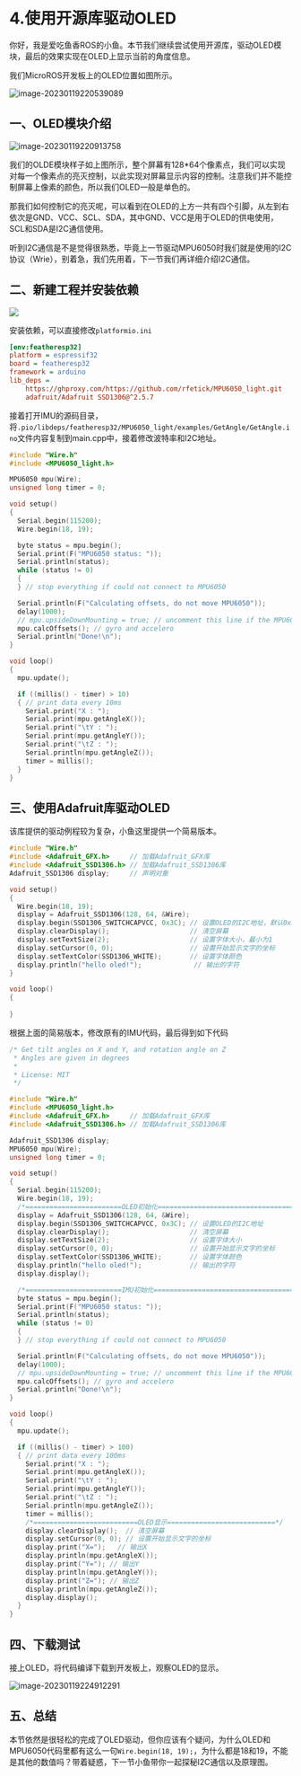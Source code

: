# 4.使用开源库驱动OLED

你好，我是爱吃鱼香ROS的小鱼。本节我们继续尝试使用开源库，驱动OLED模块，最后的效果实现在OLED上显示当前的角度信息。

我们MicroROS开发板上的OLED位置如图所示。

![image-20230119220539089](4.%E4%BD%BF%E7%94%A8%E5%BC%80%E6%BA%90%E5%BA%93%E9%A9%B1%E5%8A%A8OLED/imgs/image-20230119220539089.png)

## 一、OLED模块介绍

![image-20230119220913758](4.%E4%BD%BF%E7%94%A8%E5%BC%80%E6%BA%90%E5%BA%93%E9%A9%B1%E5%8A%A8OLED/imgs/image-20230119220913758.png)

我们的OLDE模块样子如上图所示，整个屏幕有128*64个像素点，我们可以实现对每一个像素点的亮灭控制，以此实现对屏幕显示内容的控制。注意我们并不能控制屏幕上像素的颜色，所以我们OLED一般是单色的。

那我们如何控制它的亮灭呢，可以看到在OLED的上方一共有四个引脚，从左到右依次是GND、VCC、SCL、SDA，其中GND、VCC是用于OLED的供电使用，SCL和SDA是I2C通信使用。

听到I2C通信是不是觉得很熟悉，毕竟上一节驱动MPU6050时我们就是使用的I2C协议（Wrie），别着急，我们先用着，下一节我们再详细介绍I2C通信。



## 二、新建工程并安装依赖

![](4.%E4%BD%BF%E7%94%A8%E5%BC%80%E6%BA%90%E5%BA%93%E9%A9%B1%E5%8A%A8OLED/imgs//image-20230119222414523.png)

安装依赖，可以直接修改`platformio.ini`

```ini
[env:featheresp32]
platform = espressif32
board = featheresp32
framework = arduino
lib_deps = 
    https://ghproxy.com/https://github.com/rfetick/MPU6050_light.git
    adafruit/Adafruit SSD1306@^2.5.7
```



接着打开IMU的源码目录，将`.pio/libdeps/featheresp32/MPU6050_light/examples/GetAngle/GetAngle.ino`文件内容复制到main.cpp中，接着修改波特率和I2C地址。

```c++
#include "Wire.h"
#include <MPU6050_light.h>

MPU6050 mpu(Wire);
unsigned long timer = 0;

void setup()
{
  Serial.begin(115200);
  Wire.begin(18, 19);

  byte status = mpu.begin();
  Serial.print(F("MPU6050 status: "));
  Serial.println(status);
  while (status != 0)
  {
  } // stop everything if could not connect to MPU6050

  Serial.println(F("Calculating offsets, do not move MPU6050"));
  delay(1000);
  // mpu.upsideDownMounting = true; // uncomment this line if the MPU6050 is mounted upside-down
  mpu.calcOffsets(); // gyro and accelero
  Serial.println("Done!\n");
}

void loop()
{
  mpu.update();

  if ((millis() - timer) > 10)
  { // print data every 10ms
    Serial.print("X : ");
    Serial.print(mpu.getAngleX());
    Serial.print("\tY : ");
    Serial.print(mpu.getAngleY());
    Serial.print("\tZ : ");
    Serial.println(mpu.getAngleZ());
    timer = millis();
  }
}

```

## 三、使用Adafruit库驱动OLED

该库提供的驱动例程较为复杂，小鱼这里提供一个简易版本。

```c++
#include "Wire.h"
#include <Adafruit_GFX.h>     // 加载Adafruit_GFX库
#include <Adafruit_SSD1306.h> // 加载Adafruit_SSD1306库
Adafruit_SSD1306 display;     // 声明对象

void setup()
{
  Wire.begin(18, 19);
  display = Adafruit_SSD1306(128, 64, &Wire);
  display.begin(SSD1306_SWITCHCAPVCC, 0x3C); // 设置OLED的I2C地址，默认0x3C
  display.clearDisplay();                    // 清空屏幕
  display.setTextSize(2);                    // 设置字体大小，最小为1
  display.setCursor(0, 0);                   // 设置开始显示文字的坐标
  display.setTextColor(SSD1306_WHITE);       // 设置字体颜色
  display.println("hello oled!");             // 输出的字符
}

void loop()
{
  
}
```

根据上面的简易版本，修改原有的IMU代码，最后得到如下代码

```c++
/* Get tilt angles on X and Y, and rotation angle on Z
 * Angles are given in degrees
 *
 * License: MIT
 */

#include "Wire.h"
#include <MPU6050_light.h>
#include <Adafruit_GFX.h>     // 加载Adafruit_GFX库
#include <Adafruit_SSD1306.h> // 加载Adafruit_SSD1306库

Adafruit_SSD1306 display;
MPU6050 mpu(Wire);
unsigned long timer = 0;

void setup()
{
  Serial.begin(115200);
  Wire.begin(18, 19);
  /*========================OLED初始化====================================*/
  display = Adafruit_SSD1306(128, 64, &Wire);
  display.begin(SSD1306_SWITCHCAPVCC, 0x3C); // 设置OLED的I2C地址
  display.clearDisplay();                    // 清空屏幕
  display.setTextSize(2);                    // 设置字体大小
  display.setCursor(0, 0);                   // 设置开始显示文字的坐标
  display.setTextColor(SSD1306_WHITE);       // 设置字体颜色
  display.println("hello oled!");            // 输出的字符
  display.display();

  /*========================IMU初始化====================================*/
  byte status = mpu.begin();
  Serial.print(F("MPU6050 status: "));
  Serial.println(status);
  while (status != 0)
  {
  } // stop everything if could not connect to MPU6050

  Serial.println(F("Calculating offsets, do not move MPU6050"));
  delay(1000);
  // mpu.upsideDownMounting = true; // uncomment this line if the MPU6050 is mounted upside-down
  mpu.calcOffsets(); // gyro and accelero
  Serial.println("Done!\n");
}

void loop()
{
  mpu.update();

  if ((millis() - timer) > 100)
  { // print data every 100ms
    Serial.print("X : ");
    Serial.print(mpu.getAngleX());
    Serial.print("\tY : ");
    Serial.print(mpu.getAngleY());
    Serial.print("\tZ : ");
    Serial.println(mpu.getAngleZ());
    timer = millis();
    /*==========================OLED显示===========================*/
    display.clearDisplay();  // 清空屏幕
    display.setCursor(0, 0); // 设置开始显示文字的坐标
    display.print("X=");   // 输出X
    display.println(mpu.getAngleX());
    display.print("Y="); // 输出Y
    display.println(mpu.getAngleY());
    display.print("Z="); // 输出Z
    display.println(mpu.getAngleZ());
    display.display();
  }
}

```

## 四、下载测试

接上OLED，将代码编译下载到开发板上，观察OLED的显示。

![image-20230119224912291](4.%E4%BD%BF%E7%94%A8%E5%BC%80%E6%BA%90%E5%BA%93%E9%A9%B1%E5%8A%A8OLED/imgs/image-20230119224912291.png)

## 五、总结

本节依然是很轻松的完成了OLED驱动，但你应该有个疑问，为什么OLED和MPU6050代码里都有这么一句`Wire.begin(18, 19);`，为什么都是18和19，不能是其他的数值吗？带着疑惑，下一节小鱼带你一起探秘I2C通信以及原理图。

